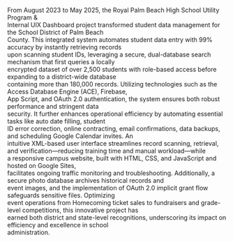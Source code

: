 From August 2023 to May 2025, the Royal Palm Beach High School Utility Program &  
Internal UIX Dashboard project transformed student data management for the School District of Palm Beach  
County. This integrated system automates student data entry with 99% accuracy by instantly retrieving records  
upon scanning student IDs, leveraging a secure, dual-database search mechanism that first queries a locally  
encrypted dataset of over 2,500 students with role-based access before expanding to a district-wide database  
containing more than 180,000 records. Utilizing technologies such as the Access Database Engine (ACE), Firebase,  
App Script, and OAuth 2.0 authentication, the system ensures both robust performance and stringent data  
security. It further enhances operational efficiency by automating essential tasks like auto date filling, student  
ID error correction, online contracting, email confirmations, data backups, and scheduling Google Calendar invites. An  
intuitive XML-based user interface streamlines record scanning, retrieval, and verification—reducing training time and manual workload—while  
a responsive campus website, built with HTML, CSS, and JavaScript and hosted on Google Sites,  
facilitates ongoing traffic monitoring and troubleshooting. Additionally, a secure photo database archives historical records and  
event images, and the implementation of OAuth 2.0 implicit grant flow safeguards sensitive files. Optimizing  
event operations from Homecoming ticket sales to fundraisers and grade-level competitions, this innovative project has  
earned both district and state-level recognitions, underscoring its impact on efficiency and excellence in school  
administration.
